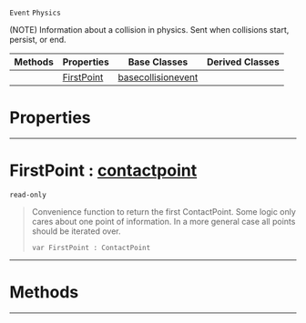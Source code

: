  `Event` `Physics`



(NOTE) Information about a collision in physics. Sent when collisions start, persist, or end.

|Methods|Properties|Base Classes|Derived Classes|
|---|---|---|---|
| |[ FirstPoint](https://github.com/zeroengineteam/ZeroDocs/blob/master/code_reference/class_reference/collisionevent.markdown#firstpoint-zero-engine-d)|[basecollisionevent](https://github.com/zeroengineteam/ZeroDocs/blob/master/code_reference/class_reference/basecollisionevent.markdown)| |


 #  Properties


---  
 #  FirstPoint : [contactpoint](https://github.com/zeroengineteam/ZeroDocs/blob/master/code_reference/class_reference/contactpoint.markdown)

 `read-only`

> Convenience function to return the first ContactPoint. Some logic only cares about one point of information. In a more general case all points should be iterated over.
> ``` lang=cpp, name=Zilch
> var FirstPoint : ContactPoint


---  
 #  Methods


---  
 

 